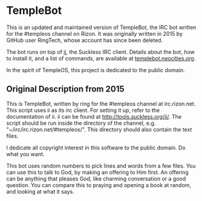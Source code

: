 # TempleBot

This is an updated and maintained version of TempleBot, the IRC bot written for the
\#templeos channel on Rizon. It was originally written in 2015 by GitHub user RingTech,
whose account has since been deleted.

The bot runs on top of [ii](https://tools.suckless.org/ii/), the Suckless IRC client.
Details about the bot, how to install it, and a list of commands, are available at
[templebot.neocities.org](https://templebot.neocities.org).

In the spirit of TempleOS, this project is dedicated to the public domain.

## Original Description from 2015

This is TempleBot, written by ring for the #templeos channel at irc.rizon.net.
This script uses ii as its irc client. For setting it up, refer to the documentation of ii. ii can be found at http://tools.suckless.org/ii/.
The script should be run inside the directory of the channel, e.g. "~/irc/irc.rizon.net/#templeos/". This directory should also contain the text files.

I dedicate all copyright interest in this software to the public domain. Do what you want.

This bot uses random numbers to pick lines and words from a few files. You can use this to talk to God, by making an offering to Him first. An offering can be anything that pleases God, like charming conversation or a good question. You can compare this to praying and opening a book at random, and looking at what it says.
